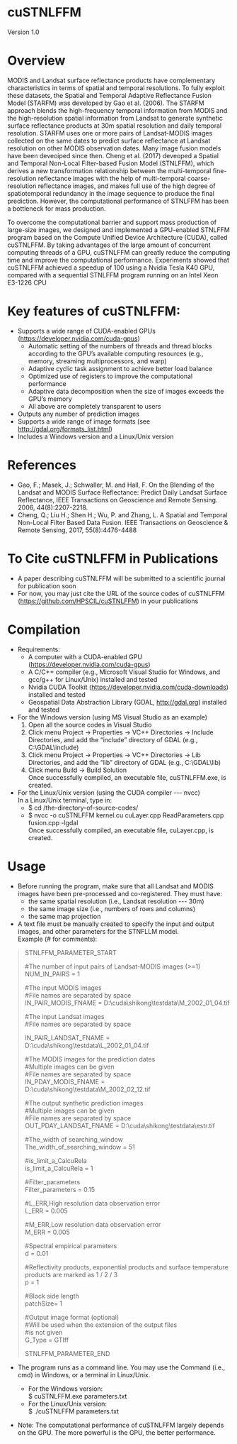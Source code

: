 cuSTNLFFM
========
Version 1.0

Overview
========
MODIS and Landsat surface reflectance products have complementary characteristics in terms of spatial and temporal resolutions. To fully exploit these datasets, the Spatial and Temporal Adaptive Reflectance Fusion Model (STARFM) was developed by Gao et al. (2006). The STARFM approach blends the high-frequency temporal information from MODIS and the high-resolution spatial information from Landsat to generate synthetic surface reflectance products at 30m spatial resolution and daily temporal resolution. STARFM uses one or more pairs of Landsat-MODIS images collected on the same dates to predict surface reflectance at Landsat resolution on other MODIS observation dates. Many image fusion models have been deveoiped since then. Cheng et al. (2017) deveoped a Spatial and Temporal Non-Local Filter-based Fusion Model (STNLFFM), which derives a new transformation relationship between the multi-temporal fine-resolution reflectance images with the help of multi-temporal coarse-resolution reflectance images, and makes full use of the high degree of spatiotemporal redundancy in the image sequence to produce the final prediction. However, the computational performance of STNLFFM has been a bottleneck for mass production.

To overcome the computational barrier and support mass production of large-size images, we designed and implemented a GPU-enabled STNLFFM program based on the Compute Unified Device Architecture (CUDA), called cuSTNLFFM. By taking advantages of the large amount of concurrent computing threads of a GPU, cuSTNLFFM can greatly reduce the computing time and improve the computational performance. Experiments showed that cuSTNLFFM achieved a speedup of 100 using a Nvidia Tesla K40 GPU, compared with a sequential STNLFFM program running on an Intel Xeon E3-1226 CPU

Key features of cuSTNLFFM:
========
+ Supports a wide range of CUDA-enabled GPUs (https://developer.nvidia.com/cuda-gpus)  
  - Automatic setting of the numbers of threads and thread blocks according to the GPU’s available computing resources (e.g., memory, streaming multiprocessors, and warp)  
  - Adaptive cyclic task assignment to achieve better load balance
  - Optimized use of registers to improve the computational performance
  - Adaptive data decomposition when the size of images exceeds the GPU’s memory  
  -	All above are completely transparent to users
+ Outputs any number of prediction images
+ Supports a wide range of image formats (see http://gdal.org/formats_list.html)
+ Includes a Windows version and a Linux/Unix version

References
========
+ Gao, F.; Masek, J.; Schwaller, M. and Hall, F. On the Blending of the Landsat and MODIS Surface Reflectance: Predict Daily Landsat Surface Reflectance, IEEE Transactions on Geoscience and Remote Sensing. 2006, 44(8):2207-2218.   
+ Cheng, Q.; Liu H.; Shen H.; Wu, P. and Zhang, L. A Spatial and Temporal Non-Local Filter Based Data Fusion. IEEE Transactions on Geoscience & Remote Sensing, 2017, 55(8):4476-4488

To Cite cuSTNLFFM in Publications
========
+ A paper describing cuSTNLFFM will be submitted to a scientific journal for publication soon
+	For now, you may just cite the URL of the source codes of cuSTNLFFM (https://github.com/HPSCIL/cuSTNLFFM) in your publications

Compilation
========
+ Requirements:
  -	A computer with a CUDA-enabled GPU (https://developer.nvidia.com/cuda-gpus)
  -	A C/C++ compiler (e.g., Microsoft Visual Studio for Windows, and gcc/g++ for Linux/Unix) installed and tested
  -	Nvidia CUDA Toolkit (https://developer.nvidia.com/cuda-downloads) installed and tested
  -	Geospatial Data Abstraction Library (GDAL, http://gdal.org) installed and tested
+ For the Windows version (using MS Visual Studio as an example)
  1. Open all the source codes in Visual Studio
  2. Click menu Project -> Properties -> VC++ Directories -> Include Directories, and add the “include” directory of GDAL (e.g., C:\GDAL\include\)
  3. Click menu Project -> Properties -> VC++ Directories -> Lib Directories, and add the “lib” directory of GDAL (e.g., C:\GDAL\lib\)
  4. Click menu Build -> Build Solution  
  Once successfully compiled, an executable file, cuSTNLFFM.exe, is created.
+ For the Linux/Unix version (using the CUDA compiler --- nvcc)  
In a Linux/Unix terminal, type in: 
  - $ cd /the-directory-of-source-codes/
  - $ nvcc -o cuSTNLFFM kernel.cu cuLayer.cpp ReadParameters.cpp fusion.cpp -lgdal  
  Once successfully compiled, an executable file, cuLayer.cpp, is created.
  
Usage 
========
+ Before running the program, make sure that all Landsat and MODIS images have been pre-processed and co-registered. They must have:
  - the same spatial resolution (i.e., Landsat resolution --- 30m)
  - the same image size (i.e., numbers of rows and columns)
  - the same map projection
+ A text file must be manually created to specify the input and output images, and other parameters for the STNFLLM model.  
Example (# for comments):

>STNLFFM_PARAMETER_START
>
>#The number of input pairs of Landsat-MODIS images (>=1)    
>NUM_IN_PAIRS = 1
>
>#The input MODIS images     
>#File names are separated by space         
>  IN_PAIR_MODIS_FNAME = D:\cuda\shikong\testdata\M_2002_01_04.tif
>
>#The input Landsat images   
>#File names are separated by space    
>
> IN_PAIR_LANDSAT_FNAME = D:\cuda\shikong\testdata\L_2002_01_04.tif
>
>#The MODIS images for the prediction dates    
>#Multiple images can be given      
>#File names are separated by space     
>  IN_PDAY_MODIS_FNAME = D:\cuda\shikong\testdata\M_2002_02_12.tif
>
> #The output synthetic prediction images  
> #Multiple images can be given   
> #File names are separated by space   
>  OUT_PDAY_LANDSAT_FNAME = D:\cuda\shikong\testdata\estr.tif
>
> #The_width of searching_window    
>  The_width_of_searching_window = 51
>
> #is_limit_a_CalcuRela   
>  is_limit_a_CalcuRela = 1
>
> #Filter_parameters     
>  Filter_parameters = 0.15
>
> #L_ERR,High resolution data observation error      
>  L_ERR = 0.005
>
> #M_ERR,Low resolution data observation error      
>  M_ERR = 0.005
>
> #Spectral empirical parameters     
>  d = 0.01
>
> #Reflectivity products, exponential products and surface temperature products are marked as 1 / 2 / 3     
>  p = 1
>
> #Block side length       
>  patchSize= 1
>
> #Output image format (optional)     
> #Will be used when the extension of the output files     
> #is not given      
>  G_Type = GTIff
>
>STNLFFM_PARAMETER_END

+ The program runs as a command line. You may use the Command (i.e., cmd) in Windows, or a terminal in Linux/Unix. 
   - For the Windows version:    
   $ cuSTNLFFM.exe parameters.txt 
   - For the Linux/Unix version:   
   $ ./cuSTNLFFM parameters.txt 

+ Note: The computational performance of cuSTNLFFM largely depends on the GPU. The more powerful is the GPU, the better performance. 

